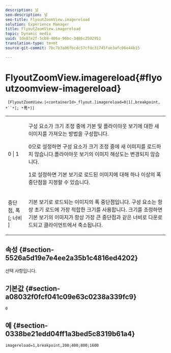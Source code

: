 ```yaml
---
description: 널
seo-description: 널
seo-title: FlyoutZoomView.imagereload
solution: Experience Manager
title: FlyoutZoomView.imagereload
topic: Dynamic media
uuid: 1de87e2f-5cb9-406a-96bc-3486c2592951
translation-type: tm+mt
source-git-commit: 7bc7b3a86fbcdc57cfdc31745fae3afc06e44b15

---
```



# FlyoutZoomView.imagereload{#flyoutzoomview-imagereload}

` [FlyoutZoomView.|<containerId>_flyout.]imagereload=0|1[,breakpoint, *``*[; *`폭`*]]`

<table id="table_42CA0074AD7C4F0D9FC81E9FCB0591C0"> 
 <tbody> 
  <tr> 
   <td colname="col1"> <p> <span class="codeph"> 0 | 1 </span> </p> </td> 
   <td colname="col2"> <p> 구성 요소가 크기 조정 중에 기본 및 플라이아웃 보기에 대한 새 이미지를 가져오는 방법을 구성합니다. </p> <p>0으로 설정하면 구성 요소가 크기 조정 <span class="codeph"> </span>중에 새 이미지를 로드하지 않습니다.플라이아웃 보기의 이미지 해상도는 변경되지 않습니다. </p> <p>1로 <span class="codeph"> </span> 설정하면 기본 보기로 로드된 이미지에 대해 하나 이상의 폭 중단점을 지정할 수 있습니다. </p> </td> 
  </tr> 
  <tr> 
   <td colname="col1"> <p> <span class="codeph"> 중단점, <span class="varname"> 폭 </span>[; <span class="varname"> 너비 </span>] </span> </p> </td> 
   <td colname="col2"> <p> 기본 보기로 로드되는 이미지의 폭 중단점입니다. 구성 요소는 항상 초기 로드에 가장 적합한 크기를 사용합니다. 크기를 조정하면 기본 보기의 이미지가 항상 가장 큰 중단점과 같은 너비로 다운로드되고 클라이언트에서 축소됩니다. </p> </td> 
  </tr> 
 </tbody> 
</table>

## 속성 {#section-5526a5d19e7e4ee2a35b1c4816ed4202}

선택 사항입니다.

## 기본값 {#section-a08032f0fcf041c09e63c0238a339fc9}

`0`

## 예 {#section-0338be21edd04ff1a3bed5c8319b61a4}

`imagereload=1,breakpoint,200;400;800;1600`
